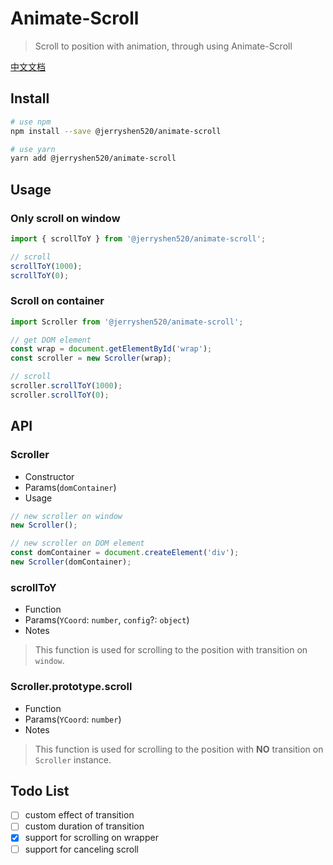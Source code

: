 # Animate-Scroll

> Scroll to position with animation, through using Animate-Scroll

[中文文档](https://github.com/SuperJerryshen/animate-scroll/blob/master/README_zh-CN.md)

## Install

```bash
# use npm
npm install --save @jerryshen520/animate-scroll

# use yarn
yarn add @jerryshen520/animate-scroll
```

## Usage

### Only scroll on window

```javascript
import { scrollToY } from '@jerryshen520/animate-scroll';

// scroll
scrollToY(1000);
scrollToY(0);
```

### Scroll on container

```javascript
import Scroller from '@jerryshen520/animate-scroll';

// get DOM element
const wrap = document.getElementById('wrap');
const scroller = new Scroller(wrap);

// scroll
scroller.scrollToY(1000);
scroller.scrollToY(0);
```

## API

### Scroller

- Constructor
- Params(`domContainer`)
- Usage

```javascript
// new scroller on window
new Scroller();

// new scroller on DOM element
const domContainer = document.createElement('div');
new Scroller(domContainer);
```

### scrollToY

- Function
- Params(`YCoord`: `number`, `config`?: `object`)
- Notes

> This function is used for scrolling to the position with transition on `window`.

### Scroller.prototype.scroll

- Function
- Params(`YCoord`: `number`)
- Notes

> This function is used for scrolling to the position with **NO** transition on `Scroller` instance.

## Todo List

- [ ] custom effect of transition
- [ ] custom duration of transition
- [x] support for scrolling on wrapper
- [ ] support for canceling scroll
